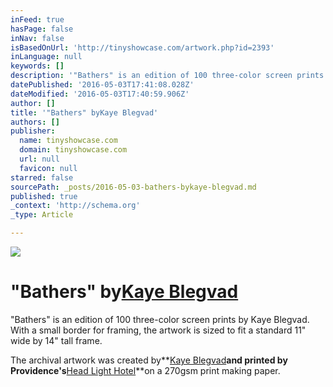 ```yaml
---
inFeed: true
hasPage: false
inNav: false
isBasedOnUrl: 'http://tinyshowcase.com/artwork.php?id=2393'
inLanguage: null
keywords: []
description: '"Bathers" is an edition of 100 three-color screen prints by Kaye Blegvad. With a small border for framing, the artwork is sized to fit a standard 11" wide by 14" tall frame.'
datePublished: '2016-05-03T17:41:08.028Z'
dateModified: '2016-05-03T17:40:59.906Z'
author: []
title: '"Bathers" byKaye Blegvad'
authors: []
publisher:
  name: tinyshowcase.com
  domain: tinyshowcase.com
  url: null
  favicon: null
starred: false
sourcePath: _posts/2016-05-03-bathers-bykaye-blegvad.md
published: true
_context: 'http://schema.org'
_type: Article

---
```

![](http://tinyshowcase.com/media/feature/2393_1.jpg)

# "Bathers" by[Kaye Blegvad][0]

"Bathers" is an edition of 100 three-color screen prints by Kaye Blegvad. With a small border for framing, the artwork is sized to fit a standard 11" wide by 14" tall frame.

The archival artwork was created by**[Kaye Blegvad][0]**and printed by Providence's**[Head Light Hotel][1]**on a 270gsm print making paper.

[0]: http://www.kayeblegvad.com/
[1]: http://theheadlight.tumblr.com/